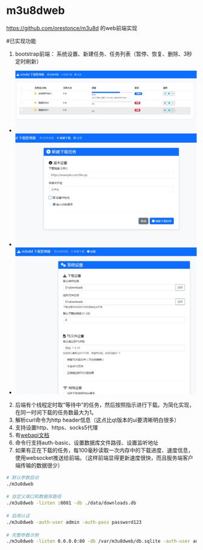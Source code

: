 # m3u8dweb
https://github.com/orestonce/m3u8d 的web前端实现

#已实现功能
1. bootstrap前端： 系统设置、新建任务、任务列表（暂停、恢复、删除、3秒定时刷新）
* ![](screenshot/1.png)
* ![](screenshot/2.png)
* ![](screenshot/3.png)
2. 后端有个线程定时取“等待中”的任务，然后按照指示进行下载。为简化实现，在同一时间下载的任务数最大为1。
3. 解析curl命令为http header信息（这点比qt版本的ui要清晰明白很多）
4. 支持设置http、https、socks5代理
5. 有[webapi文档](api.md)
6. 命令行支持auth-basic、设置数据库文件路径、设置监听地址
7. 如果有正在下载的任务，每100毫秒读取一次内存中的下载进度、速度信息，使用websocket推送给前端。（这样前端显得更新速度很快，而且服务端客户端传输的数据很少）
````bash
# 默认参数启动
./m3u8dweb

# 自定义端口和数据库路径
./m3u8dweb -listen :8081 -db ./data/downloads.db

# 启用认证
./m3u8dweb -auth-user admin -auth-pass password123

# 完整参数示例
./m3u8dweb -listen 0.0.0.0:80 -db /var/m3u8dweb/db.sqlite -auth-user admin -auth-pass securePass
````